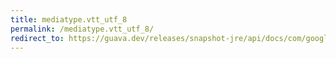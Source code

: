 ```yaml
---
title: mediatype.vtt_utf_8
permalink: /mediatype.vtt_utf_8/
redirect_to: https://guava.dev/releases/snapshot-jre/api/docs/com/google/common/net/MediaType.html#VTT_UTF_8
---
```

